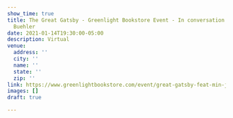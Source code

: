 ```yaml
---
show_time: true
title: The Great Gatsby - Greenlight Bookstore Event - In conversation with Jennifer
  Buehler
date: 2021-01-14T19:30:00-05:00
description: Virtual
venue:
  address: ''
  city: ''
  name: ''
  state: ''
  zip: ''
link: https://www.greenlightbookstore.com/event/great-gatsby-feat-min-jin-lee-jennifer-buehler
images: []
draft: true

---
```

